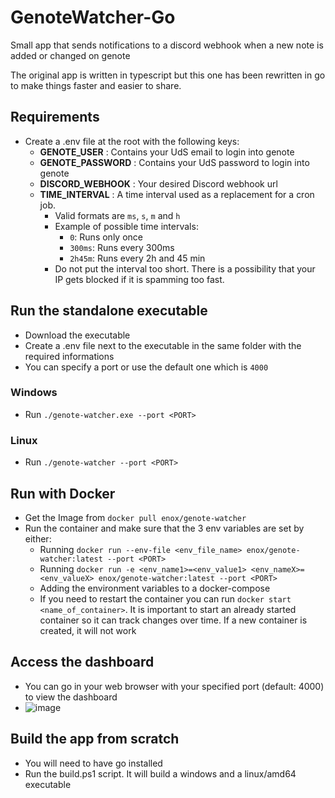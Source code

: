 # GenoteWatcher-Go

Small app that sends notifications to a discord webhook when a new note is added
or changed on genote

The original app is written in typescript but this one has been rewritten in go
to make things faster and easier to share.

## Requirements

- Create a .env file at the root with the following keys:
  - **GENOTE_USER** : Contains your UdS email to login into genote
  - **GENOTE_PASSWORD** : Contains your UdS password to login into genote
  - **DISCORD_WEBHOOK** : Your desired Discord webhook url
  - **TIME_INTERVAL** : A time interval used as a replacement for a cron job.
    - Valid formats are `ms`, `s`, `m` and `h`
    - Example of possible time intervals:
      - `0`: Runs only once
      - `300ms`: Runs every 300ms
      - `2h45m`: Runs every 2h and 45 min
    - Do not put the interval too short. There is a possibility that your IP
      gets blocked if it is spamming too fast.

## Run the standalone executable
- Download the executable
- Create a .env file next to the executable in the same folder with the required informations
- You can specify a port or use the default one which is `4000` 
### Windows
- Run `./genote-watcher.exe --port <PORT>` 
### Linux
- Run `./genote-watcher --port <PORT>`

## Run with Docker

- Get the Image from `docker pull enox/genote-watcher`
- Run the container and make sure that the 3 env variables are set by either:
  - Running `docker run --env-file <env_file_name> enox/genote-watcher:latest --port <PORT>`
  - Running
    `docker run -e <env_name1>=<env_value1> <env_nameX>=<env_valueX> enox/genote-watcher:latest --port <PORT>`
  - Adding the environment variables to a docker-compose
  - If you need to restart the container you can run
    `docker start <name_of_container>`. It is important to start an already
    started container so it can track changes over time. If a new container is
    created, it will not work

## Access the dashboard

- You can go in your web browser with your specified port (default: 4000) to view the dashboard
- ![image](https://github.com/user-attachments/assets/b5302d39-58f8-44c8-914d-a5cb07969642)

## Build the app from scratch

- You will need to have go installed
- Run the build.ps1 script. It will build a windows and a linux/amd64 executable

